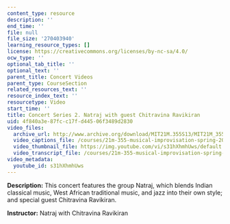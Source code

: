 ```yaml
---
content_type: resource
description: ''
end_time: ''
file: null
file_size: '270403940'
learning_resource_types: []
license: https://creativecommons.org/licenses/by-nc-sa/4.0/
ocw_type: ''
optional_tab_title: ''
optional_text: ''
parent_title: Concert Videos
parent_type: CourseSection
related_resources_text: ''
resource_index_text: ''
resourcetype: Video
start_time: ''
title: Concert Series 2. Natraj with guest Chitravina Ravikiran
uid: 4f840a3e-87fc-c17f-d445-06f3489d2830
video_files:
  archive_url: http://www.archive.org/download/MIT21M.355S13/MIT21M_355S13_concert_series_2_300k.mp4
  video_captions_file: /courses/21m-355-musical-improvisation-spring-2013/cb8e727207255715827deb322230a234_s31hXhmhUws.vtt
  video_thumbnail_file: https://img.youtube.com/vi/s31hXhmhUws/default.jpg
  video_transcript_file: /courses/21m-355-musical-improvisation-spring-2013/66d66395edd9203a0fbc943e44128376_s31hXhmhUws.pdf
video_metadata:
  youtube_id: s31hXhmhUws
---
```


**Description:** This concert features the group Natraj, which blends Indian classical music, West African traditional music, and jazz into their own style; and special guest Chitravina Ravikiran.

**Instructor:** Natraj with Chitravina Ravikiran

